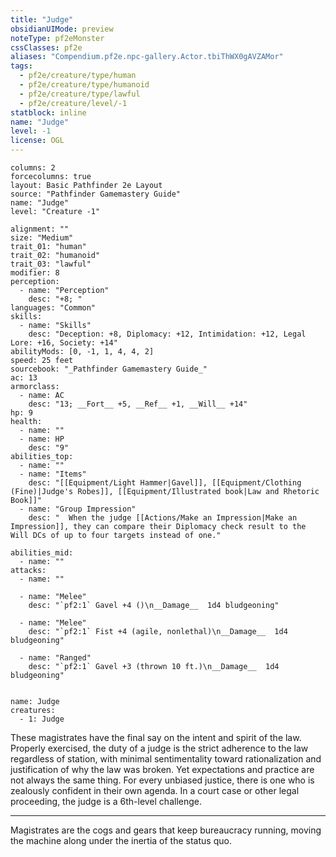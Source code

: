 ```yaml
---
title: "Judge"
obsidianUIMode: preview
noteType: pf2eMonster
cssClasses: pf2e
aliases: "Compendium.pf2e.npc-gallery.Actor.tbiThWX0gAVZAMor" 
tags:
  - pf2e/creature/type/human
  - pf2e/creature/type/humanoid
  - pf2e/creature/type/lawful
  - pf2e/creature/level/-1
statblock: inline
name: "Judge"
level: -1
license: OGL
---
```


```statblock
columns: 2
forcecolumns: true
layout: Basic Pathfinder 2e Layout
source: "Pathfinder Gamemastery Guide"
name: "Judge"
level: "Creature -1"

alignment: ""
size: "Medium"
trait_01: "human"
trait_02: "humanoid"
trait_03: "lawful"
modifier: 8
perception:
  - name: "Perception"
    desc: "+8; "
languages: "Common"
skills:
  - name: "Skills"
    desc: "Deception: +8, Diplomacy: +12, Intimidation: +12, Legal Lore: +16, Society: +14"
abilityMods: [0, -1, 1, 4, 4, 2]
speed: 25 feet
sourcebook: "_Pathfinder Gamemastery Guide_"
ac: 13
armorclass:
  - name: AC
    desc: "13; __Fort__ +5, __Ref__ +1, __Will__ +14"
hp: 9
health:
  - name: ""
  - name: HP
    desc: "9"
abilities_top:
  - name: ""
  - name: "Items"
    desc: "[[Equipment/Light Hammer|Gavel]], [[Equipment/Clothing (Fine)|Judge's Robes]], [[Equipment/Illustrated book|Law and Rhetoric Book]]"
  - name: "Group Impression"
    desc: "  When the judge [[Actions/Make an Impression|Make an Impression]], they can compare their Diplomacy check result to the Will DCs of up to four targets instead of one."

abilities_mid:
  - name: ""
attacks:
  - name: ""

  - name: "Melee"
    desc: "`pf2:1` Gavel +4 ()\n__Damage__  1d4 bludgeoning"

  - name: "Melee"
    desc: "`pf2:1` Fist +4 (agile, nonlethal)\n__Damage__  1d4 bludgeoning"

  - name: "Ranged"
    desc: "`pf2:1` Gavel +3 (thrown 10 ft.)\n__Damage__  1d4 bludgeoning"
 
```

```encounter-table
name: Judge
creatures:
  - 1: Judge
```



These magistrates have the final say on the intent and spirit of the law. Properly exercised, the duty of a judge is the strict adherence to the law regardless of station, with minimal sentimentality toward rationalization and justification of why the law was broken. Yet expectations and practice are not always the same thing. For every unbiased justice, there is one who is zealously confident in their own agenda. In a court case or other legal proceeding, the judge is a 6th-level challenge.

* * *

Magistrates are the cogs and gears that keep bureaucracy running, moving the machine along under the inertia of the status quo.
